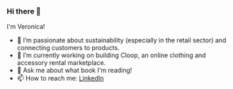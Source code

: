 ### Hi there 👋

I'm Veronica! 

- 🌱 I’m passionate about sustainability (especially in the retail sector) and connecting customers to products. 
- 🔭 I’m currently working on building Cloop, an online clothing and accessory rental marketplace. 
- 💬 Ask me about what book I'm reading!
- 📫 How to reach me: [LinkedIn](https://www.linkedin.com/in/ver0nicahall/)

<!--
**ver0nicahall/ver0nicahall** is a ✨ _special_ ✨ repository because its `README.md` (this file) appears on your GitHub profile.

Here are some ideas to get you started:

- 🔭 I’m currently working on ...
- 🌱 I’m currently learning ...
- 👯 I’m looking to collaborate on ...
- 🤔 I’m looking for help with ...
- 💬 Ask me about ...
- 📫 How to reach me: ...
- 😄 Pronouns: ...
- ⚡ Fun fact: ...
-->
